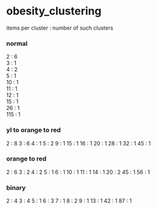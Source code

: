 # obesity_clustering
items per cluster : number of such clusters

### normal
2 : 6<br />
3 : 1<br />
4 : 2<br />
5 : 1<br />
10 : 1<br />
11 : 1<br />
12 : 1<br />
15 : 1<br />
26 : 1<br />
115 : 1<br />

### yl to orange to red 
2 : 8
3 : 6
4 : 1
5 : 2
9 : 1
15 : 1
16 : 1
20 : 1
28 : 1
32 : 1
45 : 1

### orange to red 
2 : 6
3 : 2
4 : 2
5 : 1
6 : 1
10 : 1
11 : 1
14 : 1
20 : 2
45 : 1
56 : 1

### binary
2 : 4
3 : 4
5 : 1
6 : 3
7 : 1
8 : 2
9 : 1
13 : 1
42 : 1
87 : 1